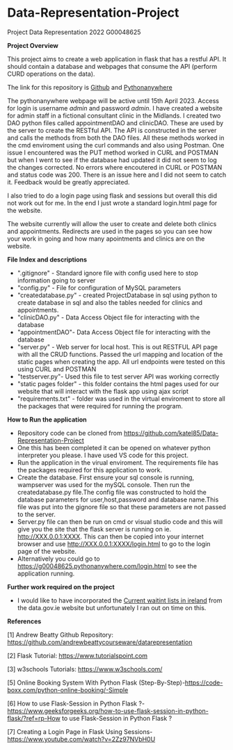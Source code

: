 # Data-Representation-Project
Project Data Representation 2022 G00048625

**Project Overview**

This project aims to create a web application in flask that has a restful API. It should contain a database and webpages that consume the API (perform CURD operations on the data).

The link for this repository is [Github](https://github.com/katel85/Data-Representation-Project) and 
[Pythonanywhere](https://g00048625.pythonanywhere.com/login.html)

The pythonanywhere webpage will be active until 15th April 2023. Access for login is username *admin* and password *admin*.
I have created a website for admin staff in a fictional consultant clinic in the Midlands. I created two DAO python files called appointmentDAO and clinicDAO. These are used by the server to create the RESTful API. The API is constructed in the server and calls the methods from both the DAO files. All these methods worked in the cmd enviroment using the curl commands and also using Postman. One issue I encountered was the PUT method worked in CURL and POSTMAN but when I went to see if the database had updated it did not seem to log the changes corrected. No errors where encoutered in CURL or POSTMAN and status code was 200. There is an issue here and I did not seem to catch it. Feedback would be greatly appreciated.

I also tried to do a login page using flask and sessions but overall this did not work out for me. In the end I just wrote a standard login.html page for the website.

The website currently will allow the user to create and delete both clinics and appointments. Redirects are used in the pages so you can see how your work in going and how many apointments and clinics are on the website.

**File Index and descriptions**

- ".gitignore" - Standard ignore file with config used here to stop information going to server
- "config.py" - File for configuration of MySQL parameters
- "createdatabase.py" - created ProjectDatabase in sql using python to create database in sql and also the tables needed for clinics and appointments.
- "clinicDAO.py" - Data Access Object file for interacting with the  database
- "appointmentDAO"- Data Access Object file for interacting with the  database
- "server.py" - Web server for local host. This is out RESTFUL API page with all the CRUD functions. Passed the url mapping and location of the static pages when creating the app.    All url endpoints were tested on this using CURL and POSTMAN
- "testserver.py"- Used this file to test server API was working correctly
- "static pages folder" - this folder contains the html pages used for our website that will interact with the flask app using ajax script
- "requirements.txt" - folder was used in the virtual enviroment to store all the packages that were required for running the program.


**How to Run the application**

- Repository code can be cloned from https://github.com/katel85/Data-Representation-Project
- One this has been completed it can be opened on whatever python interpreter you please. I have used VS code for this project.
- Run the application in the virual enviroment. The requirements file has the packages required for this application to work.
- Create the database. First ensure your sql console is running, wampserver was used for the mySQL console. Then run the createdatabase.py file.The config file was constructed to hold the database parameters for user,host,password and database name.This file was put into the gignore file so that these parameters are not passed to the server.
- Server.py file can then be run on cmd or visual studio code and this will give you the site that the flask server is running on ie. http://XXX.0.0.1:XXXX. This can then be copied into your internet browser and use http://XXX.0.0.1:XXXX/login.html to go to the login page of the website. 
- Alternatively you could go to https://g00048625.pythonanywhere.com/login.html to see the application running.


**Further work required on the project**

- I would like to have incorporated the [Current waitint lists in ireland](https://data.gov.ie/dataset/outpatient-waiting-list/resource/dfd8f7e9-13b8-4344-9612-dbe0cece4524 ) from  
 the data.gov.ie website but unfortunately I ran out on time on this.


 **References**

[1] Andrew Beatty Github Repository: https://github.com/andrewbeattycourseware/datarepresentation

[2] Flask Tutorial: https://www.tutorialspoint.com

[3] w3schools Tutorials:  https://www.w3schools.com/

[5] Online Booking System With Python Flask (Step-By-Step)-https://code-boxx.com/python-online-booking/-Simple 

[6] How to use Flask-Session in Python Flask ?-https://www.geeksforgeeks.org/how-to-use-flask-session-in-python-flask/?ref=rp-How to use Flask-Session in Python Flask ?

[7] Creating a Login Page in Flask Using Sessions-https://www.youtube.com/watch?v=2Zz97NVbH0U



















